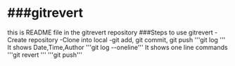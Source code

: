# ###gitrevert
this is README file in the gitrevert repository
###Steps to use gitrevert
-Create repository
-Clone into local
-git add, git commit, git push
'''git log '''  It shows Date,Time,Author
'''git log --oneline'''  It shows one line commands
'''git revert <commie id> '''
'''git push'''

  

